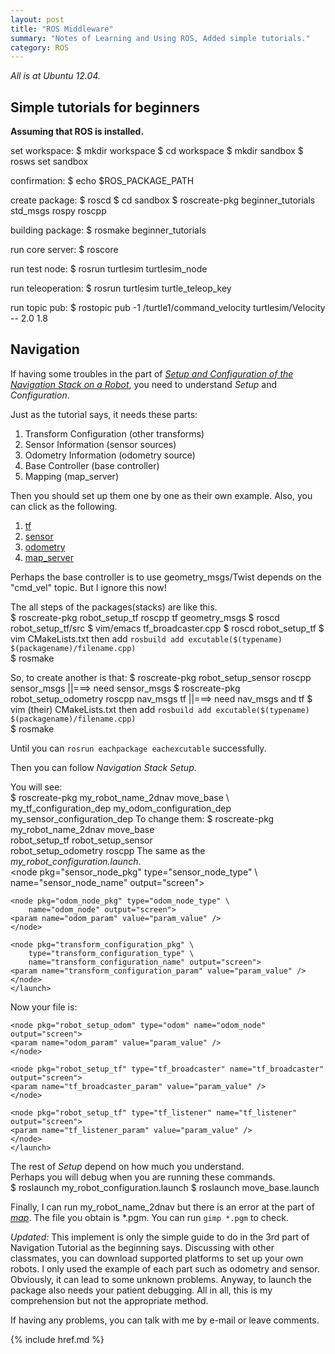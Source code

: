 ```yaml
---
layout: post
title: "ROS Middleware"
summary: "Notes of Learning and Using ROS, Added simple tutorials."
category: ROS
---
```

_All is at Ubuntu 12.04._

## Simple tutorials for beginners

__Assuming that ROS is installed.__

set workspace:
	$ mkdir workspace
	$ cd workspace
	$ mkdir sandbox
	$ rosws set sandbox
	
confirmation:
	$ echo $ROS_PACKAGE_PATH

create package:
	$ roscd
	$ cd sandbox
	$ roscreate-pkg beginner_tutorials std_msgs rospy roscpp

building package:
	$ rosmake beginner_tutorials

run core server:
	$ roscore

run test node:
	$ rosrun turtlesim turtlesim_node

run teleoperation:
	$ rosrun turtlesim turtle_teleop_key

run topic pub:
	$ rostopic pub -1 /turtle1/command_velocity turtlesim/Velocity  -- 2.0  1.8


## Navigation

If having some troubles in the part of _[Setup and Configuration of the Navigation Stack on a Robot](http://www.ros.org/wiki/navigation/Tutorials/RobotSetup)_, you need to understand _Setup_ and _Configuration_.

Just as the tutorial says, it needs these parts:  

1. Transform Configuration (other transforms)
2. Sensor Information (sensor sources)
3. Odometry Information (odometry source)
4. Base Controller (base controller)
5. Mapping (map_server)


Then you should set up them one by one as their own example. Also, you can click as the following.  

1. [tf](http://www.ros.org/wiki/navigation/Tutorials/RobotSetup/TF)
2. [sensor](http://www.ros.org/wiki/navigation/Tutorials/RobotSetup/Sensors)
3. [odometry](http://www.ros.org/wiki/navigation/Tutorials/RobotSetup/Odom)
4. [map_server](http://www.ros.org/wiki/slam_gmapping/Tutorials/MappingFromLoggedData)

Perhaps the base controller is to use geometry_msgs/Twist depends on the "cmd_vel" topic. But I ignore this now!  

The all steps of the packages(stacks) are like this.  
    $ roscreate-pkg robot_setup_tf roscpp tf geometry_msgs
    $ roscd robot_setup_tf/src
    $ vim/emacs tf_broadcaster.cpp
    $ roscd robot_setup_tf
    $ vim CMakeLists.txt
then add  `rosbuild add excutable($(typename) $(packagename)/filename.cpp)`  
    $ rosmake

So, to create another is that:
    $ roscreate-pkg robot_setup_sensor roscpp sensor_msgs ||===> need sensor_msgs
    $ roscreate-pkg robot_setup_odometry roscpp nav_msgs tf ||===> need nav_msgs and tf
    $ vim (their) CMakeLists.txt
then add  `rosbuild add excutable($(typename) $(packagename)/filename.cpp)`  
    $ rosmake

Until you can `rosrun eachpackage eachexcutable` successfully.  

Then you can follow _Navigation Stack Setup_.  

You will see:  
    $ roscreate-pkg my_robot_name_2dnav move_base \ 
        my_tf_configuration_dep my_odom_configuration_dep \
        my_sensor_configuration_dep
To change them:
    $ roscreate-pkg my_robot_name_2dnav move_base \
        robot_setup_tf robot_setup_sensor \
        robot_setup_odometry roscpp
The same as the _my_robot_configuration.launch_.  
    <launch>
    <node pkg="sensor_node_pkg" type="sensor_node_type" \ 
        name="sensor_node_name" output="screen">
    <param name="sensor_param" value="param_value" />
    </node>

    <node pkg="odom_node_pkg" type="odom_node_type" \ 
        name="odom_node" output="screen">
    <param name="odom_param" value="param_value" />
    </node>

    <node pkg="transform_configuration_pkg" \
        type="transform_configuration_type" \
        name="transform_configuration_name" output="screen">
    <param name="transform_configuration_param" value="param_value" />
    </node>
    </launch>
Now your file is:  
    <launch>
    <node pkg="robot_setup_sensor" type="LaserScan" name="sensor_node_name" output="screen">
    <param name="sensor_param" value="param_value" />
    </node>

    <node pkg="robot_setup_odom" type="odom" name="odom_node" output="screen">
    <param name="odom_param" value="param_value" />
    </node>

    <node pkg="robot_setup_tf" type="tf_broadcaster" name="tf_broadcaster" output="screen">
    <param name="tf_broadcaster_param" value="param_value" />
    </node>

    <node pkg="robot_setup_tf" type="tf_listener" name="tf_listener" output="screen">
    <param name="tf_listener_param" value="param_value" />
    </node>
    </launch>

The rest of _Setup_ depend on how much you understand.  
Perhaps you will debug when you are running these commands.  
    $ roslaunch my_robot_configuration.launch
    $ roslaunch move_base.launch

Finally, I can run my_robot_name_2dnav but there is an error at the part of _[map](http://www.ros.org/wiki/slam_gmapping/Tutorials/MappingFromLoggedData)_. The file you obtain is *.pgm. You can run `gimp *.pgm` to check. 

_Updated:_  This implement is only the simple guide to do in the 3rd part of Navigation Tutorial as the beginning says. Discussing with other classmates, you can download supported platforms to set up your own robots. I only used the example of each part such as odometry and sensor. Obviously, it can lead to some unknown problems. Anyway, to launch the package also needs your patient debugging. All in all, this is my comprehension but not the appropriate method.

If having any problems, you can talk with me by e-mail or leave comments.
    



{% include href.md %}
